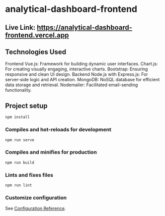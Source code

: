# analytical-dashboard-frontend

## Live Link: https://analytical-dashboard-frontend.vercel.app


##  Technologies Used
Frontend
Vue.js: Framework for building dynamic user interfaces.
Chart.js: For creating visually engaging, interactive charts.
Bootstrap: Ensuring responsive and clean UI design.
Backend
Node.js with Express.js: For server-side logic and API creation.
MongoDB: NoSQL database for efficient data storage and retrieval.
Nodemailer: Facilitated email-sending functionality.

## Project setup
```
npm install
```

### Compiles and hot-reloads for development
```
npm run serve
```

### Compiles and minifies for production
```
npm run build
```

### Lints and fixes files
```
npm run lint
```

### Customize configuration
See [Configuration Reference](https://cli.vuejs.org/config/).

